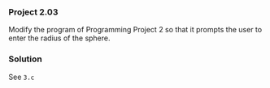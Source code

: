 ### Project 2.03
Modify the program of Programming Project 2 so that it prompts the user to enter the radius of the sphere.

### Solution
See `3.c`

